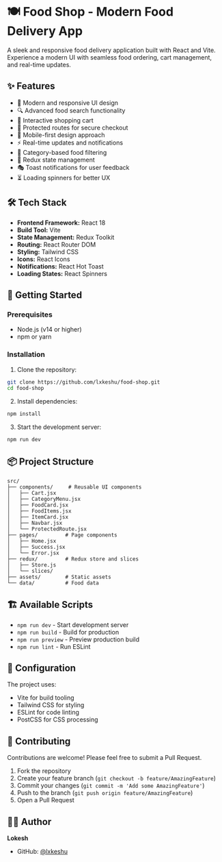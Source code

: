 # 🍽️ Food Shop - Modern Food Delivery App

A sleek and responsive food delivery application built with React and Vite. Experience a modern UI with seamless food ordering, cart management, and real-time updates.

## ✨ Features

- 🎨 Modern and responsive UI design
- 🔍 Advanced food search functionality
- 🛒 Interactive shopping cart
- 🔐 Protected routes for secure checkout
- 📱 Mobile-first design approach
- ⚡ Real-time updates and notifications
- 🎯 Category-based food filtering
- 🔄 Redux state management
- 🎭 Toast notifications for user feedback
- ⏳ Loading spinners for better UX

## 🛠️ Tech Stack

- **Frontend Framework:** React 18
- **Build Tool:** Vite
- **State Management:** Redux Toolkit
- **Routing:** React Router DOM
- **Styling:** Tailwind CSS
- **Icons:** React Icons
- **Notifications:** React Hot Toast
- **Loading States:** React Spinners

## 🚀 Getting Started

### Prerequisites

- Node.js (v14 or higher)
- npm or yarn

### Installation

1. Clone the repository:
```bash
git clone https://github.com/lxkeshu/food-shop.git
cd food-shop
```

2. Install dependencies:
```bash
npm install
```

3. Start the development server:
```bash
npm run dev
```

## 📦 Project Structure

```
src/
├── components/     # Reusable UI components
│   ├── Cart.jsx
│   ├── CategoryMenu.jsx
│   ├── FoodCard.jsx
│   ├── FoodItems.jsx
│   ├── ItemCard.jsx
│   ├── Navbar.jsx
│   └── ProtectedRoute.jsx
├── pages/         # Page components
│   ├── Home.jsx
│   ├── Success.jsx
│   └── Error.jsx
├── redux/         # Redux store and slices
│   ├── Store.js
│   └── slices/
├── assets/        # Static assets
└── data/          # Food data
```

## 🏗️ Available Scripts

- `npm run dev` - Start development server
- `npm run build` - Build for production
- `npm run preview` - Preview production build
- `npm run lint` - Run ESLint

## 🔧 Configuration

The project uses:
- Vite for build tooling
- Tailwind CSS for styling
- ESLint for code linting
- PostCSS for CSS processing

## 👥 Contributing

Contributions are welcome! Please feel free to submit a Pull Request.

1. Fork the repository
2. Create your feature branch (`git checkout -b feature/AmazingFeature`)
3. Commit your changes (`git commit -m 'Add some AmazingFeature'`)
4. Push to the branch (`git push origin feature/AmazingFeature`)
5. Open a Pull Request

## 👨‍💻 Author

**Lokesh**
- GitHub: [@lxkeshu](https://github.com/lxkeshu)

